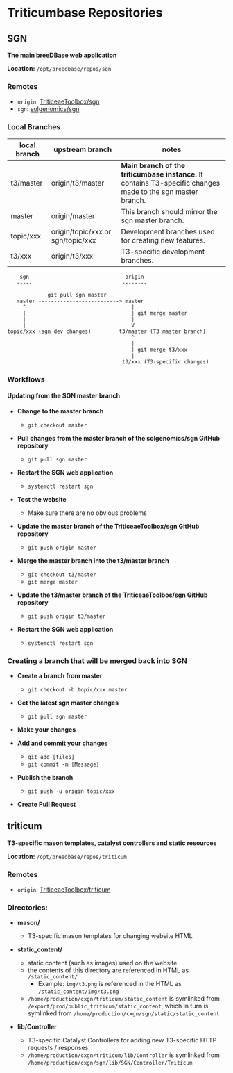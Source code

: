 Triticumbase Repositories
=========================


SGN
---

**The main breeDBase web application**

**Location:** `/opt/breedbase/repos/sgn`

### Remotes
 
 - `origin`: [TriticeaeToolbox/sgn](https://github.com/TriticeaeToolbox/sgn)
 - `sgn`: [solgenomics/sgn](https://github.com/solgenomics/sgn)

### Local Branches

| local branch | upstream branch | notes |
|--------------|-----------------|-------|
| t3/master | origin/t3/master | **Main branch of the triticumbase instance.**  It contains T3-specific changes made to the sgn master branch. |
| master | origin/master | This branch should mirror the sgn master branch. |
| topic/xxx | origin/topic/xxx or sgn/topic/xxx | Development branches used for creating new features. |
| t3/xxx | origin/t3/xxx | T3-specific development branches. |

```
    sgn                               origin
   -----                             --------

             git pull sgn master        
   master --------------------------> master
     ^                                  |
     |                                  | git merge master
     |                                  |
     |                                  V
topic/xxx (sgn dev changes)         t3/master (T3 master branch)
                                        ^
                                        |
                                        | git merge t3/xxx
                                        |
                                     t3/xxx (T3-specific changes)

```

### Workflows

#### Updating from the SGN master branch

- **Change to the master branch**
    - `git checkout master`

- **Pull changes from the master branch of the solgenomics/sgn GitHub repository**
    - `git pull sgn master`

- **Restart the SGN web application**
    - `systemctl restart sgn`

- **Test the website**
    - Make sure there are no obvious problems
    
- **Update the master branch of the TriticeaeToolbox/sgn GitHub repository**
    - `git push origin master`

- **Merge the master branch into the t3/master branch**
    - `git checkout t3/master`
    - `git merge master`
    
- **Update the t3/master branch of the TriticeaeToolbos/sgn GitHub repository**
    - `git push origin t3/master`

- **Restart the SGN web application**
    - `systemctl restart sgn`

### Creating a branch that will be merged back into SGN

- **Create a branch from master**
    - `git checkout -b topic/xxx master`

- **Get the latest sgn master changes**
    - `git pull sgn master`

- **Make your changes**

- **Add and commit your changes**
    - `git add [files]`
    - `git commit -m [Message]`

- **Publish the branch**
    - `git push -u origin topic/xxx`

- **Create Pull Request**




triticum
--------

**T3-specific mason templates, catalyst controllers and static resources**

**Location:** `/opt/breedbase/repos/triticum`

### Remotes

 - `origin`: [TriticeaeToolbox/triticum](https://github.com/TriticeaeToolbox/triticum)

### Directories:

 - **mason/** 
    - T3-specific mason templates for changing website HTML

- **static_content/**
    - static content (such as images) used on the website
    - the contents of this directory are referenced in HTML as `/static_content/`
        - Example: `img/t3.png` is referenced in the HTML as `/static_content/img/t3.png`
    - `/home/production/cxgn/triticum/static_content` is symlinked from `/export/prod/public_triticum/static_content`, 
    which in turn is symlinked from `/home/production/cxgn/sgn/static/static_content`

 - **lib/Controller**
    - T3-specific Catalyst Controllers for adding new T3-specific HTTP requests / responses.
    - `/home/production/cxgn/triticum/lib/Controller` is symlinked from `/home/production/cxgn/sgn/lib/SGN/Controller/Triticum`


